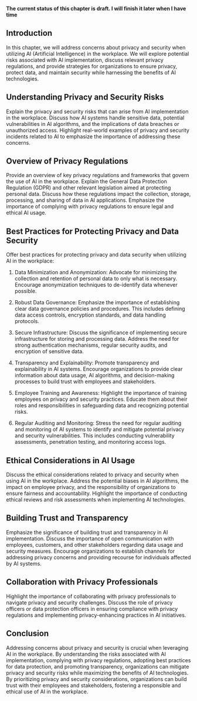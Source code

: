 **The current status of this chapter is draft. I will finish it later when I have time**

Introduction
------------

In this chapter, we will address concerns about privacy and security when utilizing AI (Artificial Intelligence) in the workplace. We will explore potential risks associated with AI implementation, discuss relevant privacy regulations, and provide strategies for organizations to ensure privacy, protect data, and maintain security while harnessing the benefits of AI technologies.

Understanding Privacy and Security Risks
----------------------------------------

Explain the privacy and security risks that can arise from AI implementation in the workplace. Discuss how AI systems handle sensitive data, potential vulnerabilities in AI algorithms, and the implications of data breaches or unauthorized access. Highlight real-world examples of privacy and security incidents related to AI to emphasize the importance of addressing these concerns.

Overview of Privacy Regulations
-------------------------------

Provide an overview of key privacy regulations and frameworks that govern the use of AI in the workplace. Explain the General Data Protection Regulation (GDPR) and other relevant legislation aimed at protecting personal data. Discuss how these regulations impact the collection, storage, processing, and sharing of data in AI applications. Emphasize the importance of complying with privacy regulations to ensure legal and ethical AI usage.

Best Practices for Protecting Privacy and Data Security
-------------------------------------------------------

Offer best practices for protecting privacy and data security when utilizing AI in the workplace:

1. Data Minimization and Anonymization: Advocate for minimizing the collection and retention of personal data to only what is necessary. Encourage anonymization techniques to de-identify data whenever possible.

2. Robust Data Governance: Emphasize the importance of establishing clear data governance policies and procedures. This includes defining data access controls, encryption standards, and data handling protocols.

3. Secure Infrastructure: Discuss the significance of implementing secure infrastructure for storing and processing data. Address the need for strong authentication mechanisms, regular security audits, and encryption of sensitive data.

4. Transparency and Explainability: Promote transparency and explainability in AI systems. Encourage organizations to provide clear information about data usage, AI algorithms, and decision-making processes to build trust with employees and stakeholders.

5. Employee Training and Awareness: Highlight the importance of training employees on privacy and security practices. Educate them about their roles and responsibilities in safeguarding data and recognizing potential risks.

6. Regular Auditing and Monitoring: Stress the need for regular auditing and monitoring of AI systems to identify and mitigate potential privacy and security vulnerabilities. This includes conducting vulnerability assessments, penetration testing, and monitoring access logs.

Ethical Considerations in AI Usage
----------------------------------

Discuss the ethical considerations related to privacy and security when using AI in the workplace. Address the potential biases in AI algorithms, the impact on employee privacy, and the responsibility of organizations to ensure fairness and accountability. Highlight the importance of conducting ethical reviews and risk assessments when implementing AI technologies.

Building Trust and Transparency
-------------------------------

Emphasize the significance of building trust and transparency in AI implementation. Discuss the importance of open communication with employees, customers, and other stakeholders regarding data usage and security measures. Encourage organizations to establish channels for addressing privacy concerns and providing recourse for individuals affected by AI systems.

Collaboration with Privacy Professionals
----------------------------------------

Highlight the importance of collaborating with privacy professionals to navigate privacy and security challenges. Discuss the role of privacy officers or data protection officers in ensuring compliance with privacy regulations and implementing privacy-enhancing practices in AI initiatives.

Conclusion
----------

Addressing concerns about privacy and security is crucial when leveraging AI in the workplace. By understanding the risks associated with AI implementation, complying with privacy regulations, adopting best practices for data protection, and promoting transparency, organizations can mitigate privacy and security risks while maximizing the benefits of AI technologies. By prioritizing privacy and security considerations, organizations can build trust with their employees and stakeholders, fostering a responsible and ethical use of AI in the workplace.
